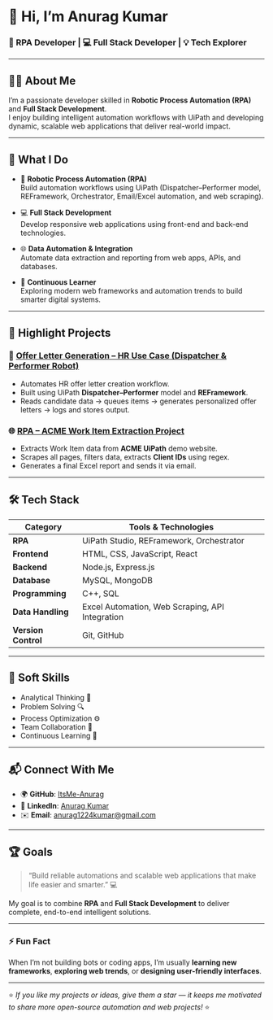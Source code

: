 # 👋 Hi, I’m Anurag Kumar

### 🤖 RPA Developer | 💻 Full Stack Developer | 💡 Tech Explorer

---

## 👨‍💻 About Me

I’m a passionate developer skilled in **Robotic Process Automation (RPA)** and **Full Stack Development**.  
I enjoy building intelligent automation workflows with UiPath and developing dynamic, scalable web applications that deliver real-world impact.

---

## 🧠 What I Do

- 💼 **Robotic Process Automation (RPA)**  
  Build automation workflows using UiPath (Dispatcher–Performer model, REFramework, Orchestrator, Email/Excel automation, and web scraping).  

- 💻 **Full Stack Development**  
  Develop responsive web applications using front-end and back-end technologies.

- 🌐 **Data Automation & Integration**  
  Automate data extraction and reporting from web apps, APIs, and databases.

- 💬 **Continuous Learner**  
  Exploring modern web frameworks and automation trends to build smarter digital systems.

---

## 🚀 Highlight Projects

### 🧾 [Offer Letter Generation – HR Use Case (Dispatcher & Performer Robot)](https://uithub.com/ItsMe-Anurag/Offer_letter_generation_HR_usecase_Performer_and_DispatcherRobot)
- Automates HR offer letter creation workflow.
- Built using UiPath **Dispatcher–Performer** model and **REFramework**.
- Reads candidate data → queues items → generates personalized offer letters → logs and stores output.

### 🌐 [RPA – ACME Work Item Extraction Project](https://uithub.com/ItsMe-Anurag/RPA-Projects)
- Extracts Work Item data from **ACME UiPath** demo website.
- Scrapes all pages, filters data, extracts **Client IDs** using regex.
- Generates a final Excel report and sends it via email.

---

## 🛠️ Tech Stack

| Category | Tools & Technologies |
|-----------|----------------------|
| **RPA** | UiPath Studio, REFramework, Orchestrator |
| **Frontend** | HTML, CSS, JavaScript, React |
| **Backend** | Node.js, Express.js |
| **Database** | MySQL, MongoDB |
| **Programming** | C++, SQL |
| **Data Handling** | Excel Automation, Web Scraping, API Integration |
| **Version Control** | Git, GitHub |

---

## 🧩 Soft Skills

- Analytical Thinking 🧠  
- Problem Solving 🔍  
- Process Optimization ⚙️  
- Team Collaboration 🤝  
- Continuous Learning 📘  

---

## 📬 Connect With Me

- 🌍 **GitHub**: [ItsMe-Anurag](https://github.com/ItsMe-Anurag)  
- 💼 **LinkedIn**: [Anurag Kumar](https://www.linkedin.com/in/anurag1224)  
- ✉️ **Email**: anurag1224kumar@gmail.com

---

## 🏆 Goals

> “Build reliable automations and scalable web applications that make life easier and smarter.” 💻  

My goal is to combine **RPA** and **Full Stack Development** to deliver complete, end-to-end intelligent solutions.

---

### ⚡ Fun Fact
When I’m not building bots or coding apps, I’m usually **learning new frameworks**, **exploring web trends**, or **designing user-friendly interfaces**.

---

⭐️ *If you like my projects or ideas, give them a star — it keeps me motivated to share more open-source automation and web projects!* ⭐️
